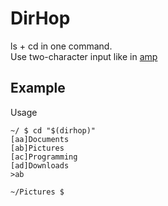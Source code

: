 # DirHop

ls + cd in one command.  
Use two-character input like in [amp](https://amp.rs/)

## Example

Usage

```console
~/ $ cd "$(dirhop)"
[aa]Documents
[ab]Pictures
[ac]Programming
[ad]Downloads
>ab

~/Pictures $
```
